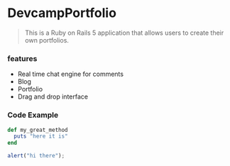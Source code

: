 # DevcampPortfolio

> This is a Ruby on Rails 5 application that allows users to create their own portfolios.

### features
- Real time chat engine for comments
- Blog
- Portfolio
- Drag and drop interface

### Code Example

```ruby
def my_great_method
  puts "here it is"
end
```
```javascript
alert("hi there");
```
